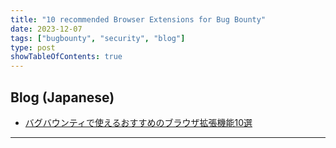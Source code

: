 ```yaml
---
title: "10 recommended Browser Extensions for Bug Bounty"
date: 2023-12-07
tags: ["bugbounty", "security", "blog"]
type: post
showTableOfContents: true
---
```


## Blog (Japanese)
- [バグバウンティで使えるおすすめのブラウザ拡張機能10選](https://scgajge12.hatenablog.com/entry/browser_extensions_10)

---
